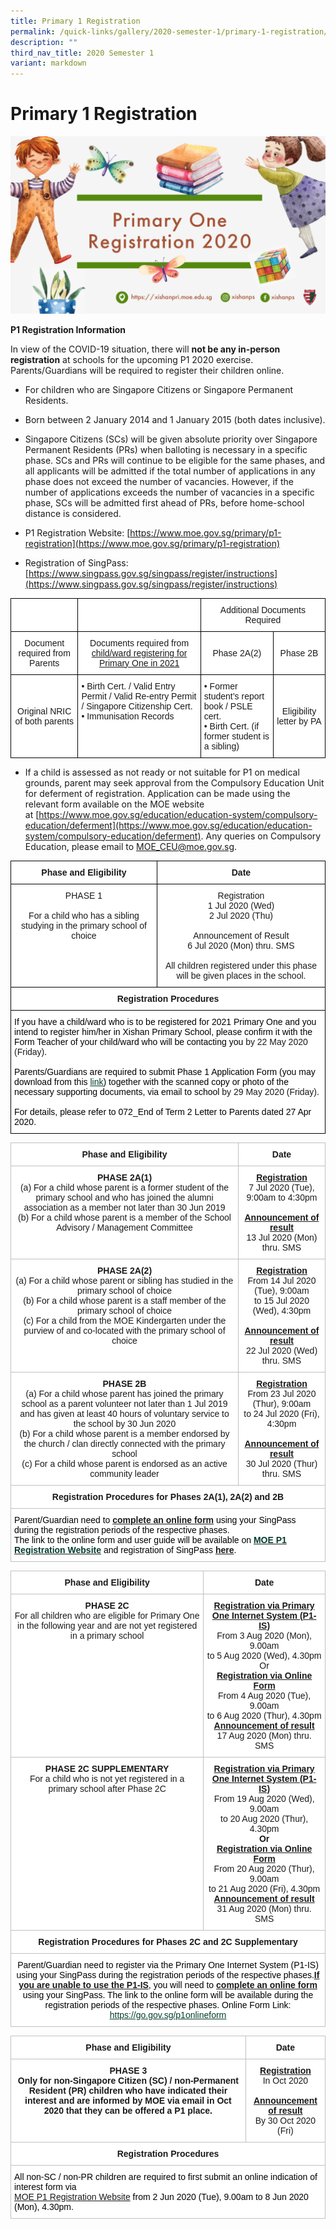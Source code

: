 ```yaml
---
title: Primary 1 Registration
permalink: /quick-links/gallery/2020-semester-1/primary-1-registration/
description: ""
third_nav_title: 2020 Semester 1
variant: markdown
---
```

# **Primary 1 Registration**

![](/images/P1%20Registration%20Poster%20for%20website.png)

**P1 Registration Information**

  

In view of the COVID-19 situation, there will&nbsp;**not be any in-person registration**&nbsp;at schools for the upcoming P1 2020 exercise. Parents/Guardians will be required to register their children online.

  

*   For children who are Singapore Citizens or Singapore Permanent Residents.

*   Born between 2 January 2014 and 1 January 2015 (both dates inclusive).

*   Singapore Citizens (SCs) will be given absolute priority over Singapore Permanent Residents (PRs) when balloting is necessary in a specific phase. SCs and PRs will continue to be eligible for the same phases, and all applicants will be admitted if the total number of applications in any phase does not exceed the number of vacancies. However, if the number of applications exceeds the number of vacancies in a specific phase, SCs will be admitted first ahead of PRs, before home-school distance is considered.

*   P1 Registration Website: [https://www.moe.gov.sg/primary/p1-registration](https://www.moe.gov.sg/primary/p1-registration)

*   Registration of SingPass: [https://www.singpass.gov.sg/singpass/register/instructions](https://www.singpass.gov.sg/singpass/register/instructions)

<table style="border-collapse:collapse;border-spacing:0" class="tg"><thead><tr><th style="background-color:#FFF;border-color:#000000;border-style:solid;border-width:1px;font-family:Arial, sans-serif;font-size:14px;font-weight:normal;overflow:hidden;padding:10px 5px;text-align:center;vertical-align:top;word-break:normal"><br></th><th style="background-color:#FFF;border-color:#000000;border-style:solid;border-width:1px;font-family:Arial, sans-serif;font-size:14px;font-weight:normal;overflow:hidden;padding:10px 5px;text-align:center;vertical-align:middle;word-break:normal"></th><th style="background-color:#FFF;border-color:#000000;border-style:solid;border-width:1px;font-family:Arial, sans-serif;font-size:14px;font-weight:normal;overflow:hidden;padding:10px 5px;text-align:center;vertical-align:middle;word-break:normal" colspan="2">Additional Documents Required</th></tr></thead><tbody><tr><td style="background-color:#FFF;border-color:#000000;border-style:solid;border-width:1px;font-family:Arial, sans-serif;font-size:14px;overflow:hidden;padding:10px 5px;text-align:center;vertical-align:middle;word-break:normal">Document required from Parents</td><td style="background-color:#FFF;border-color:#000000;border-style:solid;border-width:1px;font-family:Arial, sans-serif;font-size:14px;overflow:hidden;padding:10px 5px;text-align:center;vertical-align:middle;word-break:normal">Documents required from <span style="text-decoration:underline">child/ward registering for Primary One in 2021</span></td><td style="background-color:#FFF;border-color:#000000;border-style:solid;border-width:1px;font-family:Arial, sans-serif;font-size:14px;overflow:hidden;padding:10px 5px;text-align:center;vertical-align:middle;word-break:normal">Phase 2A(2)</td><td style="background-color:#FFF;border-color:#000000;border-style:solid;border-width:1px;font-family:Arial, sans-serif;font-size:14px;overflow:hidden;padding:10px 5px;text-align:center;vertical-align:middle;word-break:normal">Phase 2B</td></tr><tr><td style="background-color:#FFF;border-color:#000000;border-style:solid;border-width:1px;font-family:Arial, sans-serif;font-size:14px;overflow:hidden;padding:10px 5px;text-align:center;vertical-align:middle;word-break:normal">Original NRIC of both parents<br></td><td style="background-color:#FFF;border-color:#000000;border-style:solid;border-width:1px;font-family:Arial, sans-serif;font-size:14px;overflow:hidden;padding:10px 5px;text-align:left;vertical-align:top;word-break:normal">• Birth Cert. / Valid Entry Permit / Valid Re-entry Permit / Singapore Citizenship Cert.<br>• Immunisation Records</td><td style="background-color:#FFF;border-color:#000000;border-style:solid;border-width:1px;font-family:Arial, sans-serif;font-size:14px;overflow:hidden;padding:10px 5px;text-align:left;vertical-align:top;word-break:normal">• Former student’s report book / PSLE cert.<br>• Birth Cert. (if former student is a sibling)</td><td style="background-color:#FFF;border-color:#000000;border-style:solid;border-width:1px;font-family:Arial, sans-serif;font-size:14px;overflow:hidden;padding:10px 5px;text-align:center;vertical-align:middle;word-break:normal">Eligibility letter by PA<br></td></tr></tbody></table>

*   If a child is assessed as not ready or not suitable for P1 on medical grounds, parent may seek approval from the Compulsory Education Unit for deferment of registration. Application can be made using the relevant form available on the MOE website at&nbsp;[https://www.moe.gov.sg/education/education-system/compulsory-education/deferment](https://www.moe.gov.sg/education/education-system/compulsory-education/deferment). Any queries on Compulsory Education, please email to&nbsp;[MOE\_CEU@moe.gov.sg](mailto:MOE_CEU@moe.gov.sg).

<table style="border-collapse:collapse;border-spacing:0" class="tg"><thead><tr><th style="background-color:#FFF;border-color:#000000;border-style:solid;border-width:1px;font-family:Arial, sans-serif;font-size:14px;font-weight:bold;overflow:hidden;padding:10px 5px;text-align:center;vertical-align:top;word-break:normal">Phase and Eligibility<br></th><th style="background-color:#FFF;border-color:#000000;border-style:solid;border-width:1px;font-family:Arial, sans-serif;font-size:14px;font-weight:bold;overflow:hidden;padding:10px 5px;text-align:center;vertical-align:top;word-break:normal">Date<br></th></tr></thead><tbody><tr><td style="background-color:#FFF;border-color:#000000;border-style:solid;border-width:1px;font-family:Arial, sans-serif;font-size:14px;overflow:hidden;padding:10px 5px;text-align:center;vertical-align:top;word-break:normal">PHASE 1<br><br>For a child who has a sibling studying in the primary school of choice<br></td><td style="background-color:#FFF;border-color:#000000;border-style:solid;border-width:1px;font-family:Arial, sans-serif;font-size:14px;overflow:hidden;padding:10px 5px;text-align:center;vertical-align:top;word-break:normal">Registration<br>1 Jul 2020 (Wed)<br>2 Jul 2020 (Thu)<br><br>Announcement of Result<br>6 Jul 2020 (Mon) thru. SMS<br><br>All children registered under this phase will be given places in the school.<br></td></tr><tr><td style="background-color:#FFF;border-color:#000000;border-style:solid;border-width:1px;font-family:Arial, sans-serif;font-size:14px;font-weight:bold;overflow:hidden;padding:10px 5px;text-align:center;vertical-align:top;word-break:normal" colspan="2">Registration Procedures<br></td></tr><tr><td style="background-color:#FFF;border-color:#000000;border-style:solid;border-width:1px;font-family:Arial, sans-serif;font-size:14px;overflow:hidden;padding:10px 5px;text-align:left;vertical-align:top;word-break:normal" colspan="2"><span style="font-weight:400;color:#000">If you have a child/ward who is to be registered for 2021 Primary One and you intend to register him/her in Xishan Primary School, please confirm it with the Form Teacher of your child/ward who will be contacting you</span> by 22 May 2020 (Friday)<span style="font-weight:400;color:#000">.</span><br><br><span style="font-weight:400;color:#000">Parents/Guardians are required to submit Phase 1 Application Form (you may download from this</span> <a href="https://xishanpri.moe.edu.sg/qql/slot/u540/Revamp%202018/P1%20Reg/2021%20P1%20Phase%201%20Application%20Form%20(Fillable).pdf" target="_blank" rel="noopener noreferrer"><span style="text-decoration:underline;color:#033C2E">link</span></a><span style="font-weight:400;color:#000">) together with the scanned copy or photo of the necessary supporting documents, via email to school</span> by 29 May 2020 (Friday)<span style="font-weight:400;color:#000">.</span><br><br><span style="font-weight:400;color:#000">For details, please refer to 072_End of Term 2 Letter to Parents dated 27 Apr 2020.</span></td></tr></tbody></table>

<table style="border-collapse:collapse;border-spacing:0" class="tg"><thead><tr><th style="background-color:#FFF;border-color:#c0c0c0;border-style:solid;border-width:1px;font-family:Arial, sans-serif;font-size:14px;font-weight:bold;overflow:hidden;padding:10px 5px;text-align:center;vertical-align:top;word-break:normal">Phase and Eligibility</th><th style="background-color:#FFF;border-color:#c0c0c0;border-style:solid;border-width:1px;font-family:Arial, sans-serif;font-size:14px;font-weight:bold;overflow:hidden;padding:10px 5px;text-align:center;vertical-align:top;word-break:normal">Date</th></tr></thead><tbody><tr><td style="background-color:#FFF;border-color:#c0c0c0;border-style:solid;border-width:1px;font-family:Arial, sans-serif;font-size:14px;overflow:hidden;padding:10px 5px;text-align:center;vertical-align:top;word-break:normal"><span style="font-weight:bold">PHASE 2A(1)</span><br>(a) For a child whose parent is a former student of the primary school and who has joined the alumni association as a member not later than 30 Jun 2019<br>(b) For a child whose parent is a member of the School Advisory / Management Committee</td><td style="background-color:#FFF;border-color:#c0c0c0;border-style:solid;border-width:1px;font-family:Arial, sans-serif;font-size:14px;overflow:hidden;padding:10px 5px;text-align:center;vertical-align:top;word-break:normal"><span style="font-weight:bold;text-decoration:underline">Registration</span><br>7 Jul 2020 (Tue),<br>9:00am to 4:30pm<br><br><span style="font-weight:bold;text-decoration:underline">Announcement of result</span><br>13 Jul 2020 (Mon) thru. SMS<br></td></tr><tr><td style="background-color:#FFF;border-color:#c0c0c0;border-style:solid;border-width:1px;font-family:Arial, sans-serif;font-size:14px;overflow:hidden;padding:10px 5px;text-align:center;vertical-align:top;word-break:normal"><span style="font-weight:bold">PHASE 2A(2)</span><br>(a) For a child whose parent or sibling has studied in the primary school of choice<br>(b) For a child whose parent is a staff member of the primary school of choice<br>(c) For a child from the MOE Kindergarten under the purview of and co-located with the primary school of choice</td><td style="background-color:#FFF;border-color:#c0c0c0;border-style:solid;border-width:1px;font-family:Arial, sans-serif;font-size:14px;overflow:hidden;padding:10px 5px;text-align:center;vertical-align:top;word-break:normal"><span style="font-weight:bold;text-decoration:underline">Registration</span><br>From 14 Jul 2020 (Tue), 9:00am<br>to 15 Jul 2020 (Wed), 4:30pm<br><br><span style="font-weight:bold;text-decoration:underline">Announcement of result</span><br>22 Jul 2020 (Wed) thru. SMS<br></td></tr><tr><td style="background-color:#FFF;border-color:#c0c0c0;border-style:solid;border-width:1px;font-family:Arial, sans-serif;font-size:14px;overflow:hidden;padding:10px 5px;text-align:center;vertical-align:top;word-break:normal"><span style="font-weight:bold">PHASE 2B</span><br>(a) For a child whose parent has joined the primary school as a parent volunteer not later than 1 Jul 2019 and has given at least 40 hours of voluntary service to the school by 30 Jun 2020<br>(b) For a child whose parent is a member endorsed by the church / clan directly connected with the primary school<br>(c) For a child whose parent is endorsed as an active community leader</td><td style="background-color:#FFF;border-color:#c0c0c0;border-style:solid;border-width:1px;font-family:Arial, sans-serif;font-size:14px;overflow:hidden;padding:10px 5px;text-align:center;vertical-align:top;word-break:normal"><span style="font-weight:bold;text-decoration:underline">Registration</span><br>From 23 Jul 2020 (Thur), 9:00am<br>to 24 Jul 2020 (Fri), 4:30pm<br><br><span style="font-weight:bold;text-decoration:underline">Announcement of result</span><br>30 Jul 2020 (Thur) thru. SMS<br></td></tr><tr><td style="background-color:#FFF;border-color:#c0c0c0;border-style:solid;border-width:1px;font-family:Arial, sans-serif;font-size:14px;font-weight:bold;overflow:hidden;padding:10px 5px;text-align:center;vertical-align:top;word-break:normal" colspan="2">Registration Procedures for Phases 2A(1), 2A(2) and 2B</td></tr><tr><td style="background-color:#FFF;border-color:#c0c0c0;border-style:solid;border-width:1px;font-family:Arial, sans-serif;font-size:14px;font-weight:bold;overflow:hidden;padding:10px 5px;text-align:left;vertical-align:top;word-break:normal" colspan="2"><span style="font-weight:400;color:#000">Parent/Guardian need to</span> <span style="text-decoration:underline">complete an online form</span> <span style="font-weight:400;color:#000">using your SingPass during the registration periods of the respective phases.</span><br><span style="font-weight:400;color:#000">The link to the online form and user guide will be available on</span> <a href="https://beta.moe.gov.sg/primary/p1-registration/" target="_blank" rel="noopener noreferrer"><span style="color:#033C2E">MOE P1 Registration Website</span></a> <span style="font-weight:400;color:#000">and registration of SingPass</span> <a href="https://www.singpass.gov.sg/singpass/register/instructions" target="_blank" rel="noopener noreferrer">here</a><span style="font-weight:400;color:#000">.</span></td></tr></tbody></table>

<table style="border-collapse:collapse;border-spacing:0" class="tg"><thead><tr><th style="background-color:#FFF;border-color:#c0c0c0;border-style:solid;border-width:1px;font-family:Arial, sans-serif;font-size:14px;font-weight:bold;overflow:hidden;padding:10px 5px;text-align:center;vertical-align:top;word-break:normal">Phase and Eligibility<br></th><th style="background-color:#FFF;border-color:#c0c0c0;border-style:solid;border-width:1px;font-family:Arial, sans-serif;font-size:14px;font-weight:bold;overflow:hidden;padding:10px 5px;text-align:center;vertical-align:top;word-break:normal">Date<br></th></tr></thead><tbody><tr><td style="background-color:#FFF;border-color:#c0c0c0;border-style:solid;border-width:1px;font-family:Arial, sans-serif;font-size:14px;overflow:hidden;padding:10px 5px;text-align:center;vertical-align:top;word-break:normal"><span style="font-weight:bold">PHASE 2C</span><br>For all children who are eligible for Primary One in the following year and are not yet registered in a primary school</td><td style="background-color:#FFF;border-color:#c0c0c0;border-style:solid;border-width:1px;font-family:Arial, sans-serif;font-size:14px;overflow:hidden;padding:10px 5px;text-align:center;vertical-align:top;word-break:normal"><span style="font-weight:bold;text-decoration:underline">Registration via Primary One Internet System (P1-IS)</span><br>From 3 Aug 2020 (Mon), 9.00am<br>to 5 Aug 2020 (Wed), 4.30pm<br>Or<br><span style="font-weight:bold;text-decoration:underline">Registration via Online Form</span><br>From 4 Aug 2020 (Tue), 9.00am<br>to 6 Aug 2020 (Thur), 4.30pm<br><span style="font-weight:bold;text-decoration:underline">Announcement of result</span><br>17 Aug 2020 (Mon) thru. SMS<br></td></tr><tr><td style="background-color:#FFF;border-color:#c0c0c0;border-style:solid;border-width:1px;font-family:Arial, sans-serif;font-size:14px;overflow:hidden;padding:10px 5px;text-align:center;vertical-align:top;word-break:normal"><span style="font-weight:bold">PHASE 2C SUPPLEMENTARY</span><br>For a child who is not yet registered in a primary school after Phase 2C</td><td style="background-color:#FFF;border-color:#c0c0c0;border-style:solid;border-width:1px;font-family:Arial, sans-serif;font-size:14px;overflow:hidden;padding:10px 5px;text-align:center;vertical-align:top;word-break:normal"><span style="font-weight:bold;text-decoration:underline">Registration via Primary One Internet System (P1-IS)</span><br>From 19 Aug 2020 (Wed), 9.00am<br>to 20 Aug 2020 (Thur), 4.30pm<br><span style="font-weight:bold">Or</span><br><span style="font-weight:bold;text-decoration:underline">Registration via Online Form</span><br>From 20 Aug 2020 (Thur), 9.00am<br>to 21 Aug 2020 (Fri), 4.30pm<br><span style="font-weight:bold;text-decoration:underline">Announcement of result</span><br>31 Aug 2020 (Mon) thru. SMS<br></td></tr><tr><td style="background-color:#FFF;border-color:#c0c0c0;border-style:solid;border-width:1px;font-family:Arial, sans-serif;font-size:14px;font-weight:bold;overflow:hidden;padding:10px 5px;text-align:center;vertical-align:top;word-break:normal" colspan="2">Registration Procedures for Phases 2C and 2C Supplementary</td></tr><tr><td style="background-color:#FFF;border-color:#c0c0c0;border-style:solid;border-width:1px;font-family:Arial, sans-serif;font-size:14px;overflow:hidden;padding:10px 5px;text-align:center;vertical-align:top;word-break:normal" colspan="2"><span style="font-weight:400;color:#000">Parent/Guardian need to register via the Primary One Internet System (P1-IS) using your SingPass during the registration periods of the respective phases.</span><span style="font-weight:bold;text-decoration:underline">If you are unable to use the P1-IS</span><span style="font-weight:400;color:#000">, you will need to</span> <span style="font-weight:bold;text-decoration:underline">complete an online form</span> <span style="font-weight:400;color:#000">using your SingPass. The link to the online form will be available during the registration periods of the respective phases. Online Form Link:</span> <a href="https://go.gov.sg/p1onlineform" target="_blank" rel="noopener noreferrer"><span style="text-decoration:underline;color:#033C2E">https://go.gov.sg/p1onlineform</span></a></td></tr></tbody></table>

<table style="border-collapse:collapse;border-spacing:0" class="tg"><thead><tr><th style="background-color:#FFF;border-color:#c0c0c0;border-style:solid;border-width:1px;font-family:Arial, sans-serif;font-size:14px;font-weight:bold;overflow:hidden;padding:10px 5px;text-align:center;vertical-align:top;word-break:normal">Phase and Eligibility</th><th style="background-color:#FFF;border-color:#c0c0c0;border-style:solid;border-width:1px;font-family:Arial, sans-serif;font-size:14px;font-weight:bold;overflow:hidden;padding:10px 5px;text-align:center;vertical-align:top;word-break:normal">Date</th></tr></thead><tbody><tr><td style="background-color:#FFF;border-color:#c0c0c0;border-style:solid;border-width:1px;font-family:Arial, sans-serif;font-size:14px;font-weight:bold;overflow:hidden;padding:10px 5px;text-align:center;vertical-align:top;word-break:normal">PHASE 3<br>Only for non-Singapore Citizen (SC) / non-Permanent Resident (PR) children who have indicated their interest and are informed by MOE via email in Oct 2020 that they can be offered a P1 place.</td><td style="background-color:#FFF;border-color:#c0c0c0;border-style:solid;border-width:1px;font-family:Arial, sans-serif;font-size:14px;overflow:hidden;padding:10px 5px;text-align:center;vertical-align:top;word-break:normal"><span style="font-weight:bold;text-decoration:underline">Registration</span><br>In Oct 2020<br><br><span style="font-weight:bold;text-decoration:underline">Announcement of result</span><br>By 30 Oct 2020 (Fri)<br></td></tr><tr><td style="background-color:#FFF;border-color:#c0c0c0;border-style:solid;border-width:1px;font-family:Arial, sans-serif;font-size:14px;font-weight:bold;overflow:hidden;padding:10px 5px;text-align:center;vertical-align:top;word-break:normal" colspan="2">Registration Procedures</td></tr><tr><td style="background-color:#FFF;border-color:#c0c0c0;border-style:solid;border-width:1px;font-family:Arial, sans-serif;font-size:14px;overflow:hidden;padding:10px 5px;text-align:left;vertical-align:top;word-break:normal" colspan="2"><span style="font-weight:400;color:#000">All non-SC / non-PR children are required to first submit an online indication of interest form via</span><br><a href="https://beta.moe.gov.sg/primary/p1-registration/">MOE P1 Registration Website</a> <span style="font-weight:400;color:#000">from 2 Jun 2020 (Tue), 9.00am to 8 Jun 2020 (Mon), 4.30pm.</span></td></tr></tbody></table>